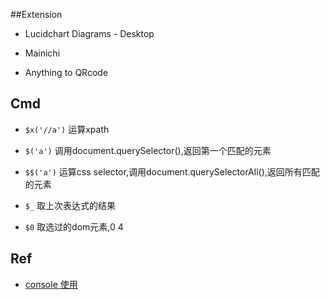 ##Extension

+ Lucidchart Diagrams - Desktop

+ Mainichi

+ Anything to QRcode

## Cmd

+ `$x('//a')` 运算xpath

+ `$('a')` 调用document.querySelector(),返回第一个匹配的元素

+ `$$('a')` 运算css selector,调用document.querySelectorAll(),返回所有匹配的元素

+ `$_` 取上次表达式的结果

+ `$0` 取选过的dom元素,$0~$4

## Ref

+ [console 使用](http://www.cnblogs.com/Wayou/p/chrome-console-tips-and-tricks.html)